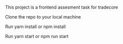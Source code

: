 This project  is a frontend assesment task for tradecore

Clone the repo to your local machine

Run yarn install or npm install

Run yarn start or npm run start



